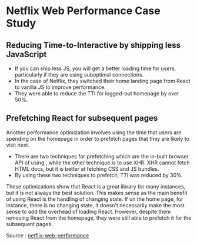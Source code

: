 # Netflix Web Performance Case Study

Reducing Time-to-Interactive by shipping less JavaScript
--------------------------------------------------------
* If you can ship less JS, you will get a better loading time for users, particularly if they are
  using suboptimal connections.
* In the case of Netflix, they switched their home landing page from React to vanilla JS to improve performance.
* They were able to reduce the TTI for logged-out homepage by over 50%.

Prefetching React for subsequent pages
--------------------------------------
Another performance optimization involves using the time that users are spending on the homepage in order to prefetch
pages that they are likely to visit next.

* There are two techniques for prefetching which are the in-built browser API of using <link rel=prefetch>, while the
  other technique is to use XHR. XHR cannot fetch HTML docs, but it is better at fetching CSS and JS bundles.
* By using these two techniques to prefetch, TTI was reduced by 30%.

These optimizations show that React is a great library for many instances, but it is not always the best solution.
This makes sense as the main benefit of using React is the handling of changing state. If on the home page, for instance,
there is no changing state, it doesn't necessarily make the most sense to add the overhead of loading React.
However, despite them removing React from the homepage, they were still able to prefetch it for the subsequent pages.

Source : [netflix-web-performance](https://medium.com/dev-channel/a-netflix-web-performance-case-study-c0bcde26a9d9)
